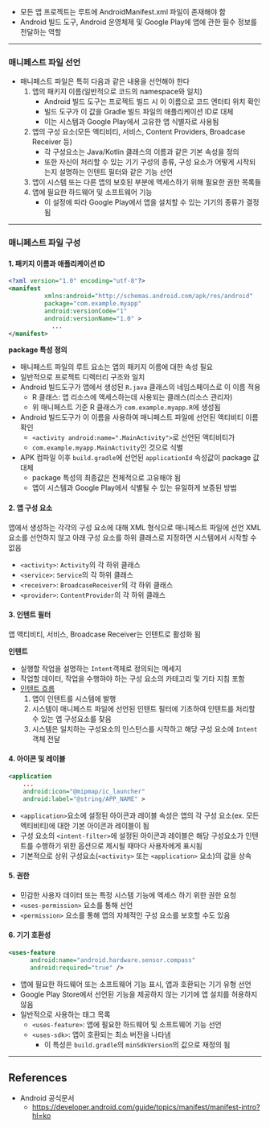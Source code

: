 
- 모든 앱 프로젝트는 루트에 AndroidManifest.xml 파일이 존재해야 함
- Android 빌드 도구, Android 운영체제 및 Google Play에 앱에 관한 필수 정보를 전달하는 역할

---

### 매니페스트 파일 선언

- 매니페스트 파일은 특히 다음과 같은 내용을 선언해야 한다
	 1. 앱의 패키지 이름(일반적으로 코드의 namespace와 일치)
		- Android 빌드 도구는 프로젝트 빌드 시 이 이름으로 코드 엔터티 위치 확인
		- 빌드 도구가 이 값을 Gradle 빌드 파일의 애플리케이션 ID로 대체
		- 이는 시스템과 Google Play에서 고유한 앱 식별자로 사용됨
	2. 앱의 구성 요소(모든 액티비티, 서비스, Content Providers, Broadcase Receiver 등)
		- 각 구성요소는 Java/Kotlin 클래스의 이름과 같은 기본 속성을 정의
		- 또한 자신이 처리할 수 있는 기기 구성의 종류, 구성 요소가 어떻게 시작되는지 설명하는 인텐트 필터와 같은 기능 선언
	3. 앱이 시스템 또는 다른 앱의 보호된 부분에 액세스하기 위해 필요한 권한 목록들
	4. 앱에 필요한 하드웨어 및 소프트웨어 기능 
		- 이 설정에 따라 Google Play에서 앱을 설치할 수 있는 기기의 종류가 결정됨


---

### 매니페스트 파일 구성

#### 1. 패키지 이름과 애플리케이션 ID
```xml
<?xml version="1.0" encoding="utf-8"?>  
<manifest 
		  xmlns:android="http://schemas.android.com/apk/res/android" 
		  package="com.example.myapp"
		  android:versionCode="1"    
		  android:versionName="1.0" >  
			...
</manifest>
```

**package 특성 정의**
- 매니페스트 파일의 루트 요소는 앱의 패키지 이름에 대한 속성 필요	
- 일반적으로 프로젝트 디렉터리 구조와 일치
- Android 빌드도구가 앱에서 생성된 `R.java` 클래스의 네임스페이스로 이 이름 적용
	- R 클래스: 앱 리소스에 액세스하는데 사용되는 클래스(리소스 관리자)
	- 위 매니페스트 기준 R 클래스가 `com.example.myapp.R`에 생성됨
- Android 빌드도구가 이 이름을 사용하여 매니페스트 파일에 선언된 액티비티 이름 확인
	- `<activity android:name=".MainActivity">`로 선언된 액티비티가
	- `com.example.myapp.MainActivity`인 것으로 식별
- APK 컴파일 이후 `build.gradle`에 선언된 `applicationId` 속성값이 package 값 대체
	- package 특성의 최종값은 전체적으로 고유해야 됨
	- 앱이 시스템과 Google Play에서 식별될 수 있는 유일하게 보증된 방법


#### 2. 앱 구성 요소
앱에서 생성하는 각각의 구성 요소에 대해 XML 형식으로 매니페스트 파일에 선언
XML 요소를 선언하지 않고 아래 구성 요소를 하위 클래스로 지정하면 시스템에서 시작할 수 없음
- `<activity>`: `Activity`의 각 하위 클래스
- `<service>`: `Service`의 각 하위 클래스
- `<receiver>`: `BroadcaseReceiver`의 각 하위 클래스
- `<provider>`: `ContentProvider`의 각 하위 클래스


#### 3. 인텐트 필터
앱 액티비티, 서비스, Broadcase Receiver는 인텐트로 활성화 됨

**인텐트** 
- 실행할 작업을 설명하는 `Intent`객체로 정의되는 메세지
- 작업할 데이터, 작업을 수행햐야 하는 구성 요소의 카테고리 및 기타 지침 포함
- [인텐트 흐름](Intent-1.md)
	1. 앱이 인텐트를 시스템에 발행
	2. 시스템이 매니페스트 파일에 선언된 인텐트 필터에 기초하여 인텐트를 처리할 수 있는 앱 구성요소를 찾음
	3. 시스템은 일치하는 구성요소의 인스턴스를 시작하고 해당 구성 요소에 `Intent`객체 전달


#### 4. 아이콘 및 레이블
```xml
<application  
	...
    android:icon="@mipmap/ic_launcher"  
    android:label="@string/APP_NAME" >
```

- `<application>`요소에 설정된 아이콘과 레이블 속성은 앱의 각 구성 요소(ex. 모든 엑티비티)에 대한 기본 아이콘과 레이블이 됨
- 구성 요소의 `<intent-filter>`에 설정된 아이콘과 레이블은 해당 구성요소가 인텐트를 수행하기 위한 옵션으로 제시될 때마다 사용자에게 표시됨 
- 기본적으로 상위 구성요소(`<activity>` 또는 `<application>` 요소)의 값을 상속


#### 5. 권한
- 민감한 사용자 데이터 또는 특정 시스템 기능에 엑세스 하기 위한 권한 요청
- `<uses-permission>` 요소를 통해 선언
- `<permission>` 요소를 통해 앱의 자체적인 구성 요소를 보호할 수도 있음


#### 6. 기기 호환성
```xml
<uses-feature 
	  android:name="android.hardware.sensor.compass"    
	  android:required="true" />
```
- 앱에 필요한 하드웨어 또는 소프트웨어 기능 표시, 앱과 호환되는 기기 유형 선언
- Google Play Store에서 선언된 기능을 제공하지 않는 기기에 앱 설치를 허용하지 않음
- 일반적으로 사용하는 태그 목록
	- `<uses-feature>`: 앱에 필요한 하드웨어 및 소프트웨어 기능 선언
	- `<uses-sdk>`: 앱이 호환되는 최소 버전을 나타냄
		- 이 특성은 `build.gradle`의 `minSdkVersion`의 값으로 재정의 됨

---
## References
- Android 공식문서
	- https://developer.android.com/guide/topics/manifest/manifest-intro?hl=ko